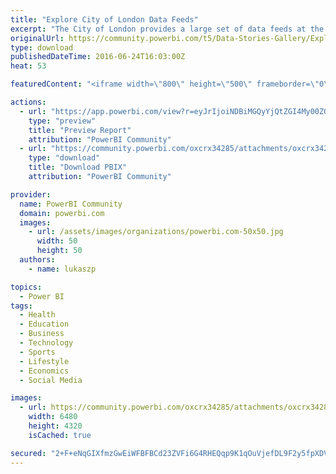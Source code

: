```yaml
---
title: "Explore City of London Data Feeds"
excerpt: "The City of London provides a large set of data feeds at the London Datastore . This report shows a way to explore the data feeds that London"
originalUrl: https://community.powerbi.com/t5/Data-Stories-Gallery/Explore-City-of-London-Data-Feeds/m-p/45566
type: download
publishedDateTime: 2016-06-24T16:03:00Z
heat: 53

featuredContent: "<iframe width=\"800\" height=\"500\" frameborder=\"0\" src=\"https://app.powerbi.com/view?r=eyJrIjoiNDBiMGQyYjQtZGI4My00ZGUzLWFjODYtZjQ3NjZlZDU0Nzg1IiwidCI6IjNlN2ZjNjM1LTkxOTAtNDFmMC04MDZiLWI4OWIwZmJkNzU5ZSIsImMiOjF9\"></iframe>"

actions:
  - url: "https://app.powerbi.com/view?r=eyJrIjoiNDBiMGQyYjQtZGI4My00ZGUzLWFjODYtZjQ3NjZlZDU0Nzg1IiwidCI6IjNlN2ZjNjM1LTkxOTAtNDFmMC04MDZiLWI4OWIwZmJkNzU5ZSIsImMiOjF9"
    type: "preview"
    title: "Preview Report"
    attribution: "PowerBI Community"
  - url: "https://community.powerbi.com/oxcrx34285/attachments/oxcrx34285/DataStoriesGallery/14/2/London%20Data%20Feeds%20Index%20(1).pbix"
    type: "download"
    title: "Download PBIX"
    attribution: "PowerBI Community"

provider:
  name: PowerBI Community
  domain: powerbi.com
  images:
    - url: /assets/images/organizations/powerbi.com-50x50.jpg
      width: 50
      height: 50
  authors:
    - name: lukaszp

topics:
  - Power BI
tags:
  - Health
  - Education
  - Business
  - Technology
  - Sports
  - Lifestyle
  - Economics
  - Social Media

images:
  - url: https://community.powerbi.com/oxcrx34285/attachments/oxcrx34285/DataStoriesGallery/14/1/_SAM2415.JPG
    width: 6480
    height: 4320
    isCached: true

secured: "2+F+eNqGIXfmzGwEiWFBFBCd23ZVFi6G4RHEQqp9K1qOuVjefDL9F2y5fpXDVydRmq5U9n87iZnkcp9DJd+Uzo8gt9qdvjyteEewpqfOAFf135ttbLyKkKapv21U6Hvt5lSd2Bi33HH8BGlGGqb4NF1WXm9kJMq+IUEV6t90lyJpxULTz3MTFMYYKpXxAotlQmkwhBc4cKB9n+hLG4M6tmmDiuvPrkDrspb9bMQ19TYiNwhPs3heOLXWix7eW0I4M/oM4GTtJhGTiUWe5spG8oDUetNqfp2kpzcF1bax7X+r8dSQmZYC6FKhnqEkdYLkFPYXN0TDdP2x6iCp5XGSkesykpLNcer/mLy78PEnCrNDg6Vm0a40gIVLWNXl31an5iBcWQ9C1I8FNpMBroctJg==;sApasO76HmFAwBty8dFG8A=="
---
```


